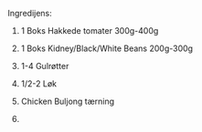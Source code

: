 
Ingredijens:

1. 1 Boks Hakkede tomater 300g-400g
2. 1 Boks Kidney/Black/White Beans 200g-300g

3. 1-4 Gulrøtter
4. 1/2-2 Løk
5. Chicken Buljong tærning
6. 
